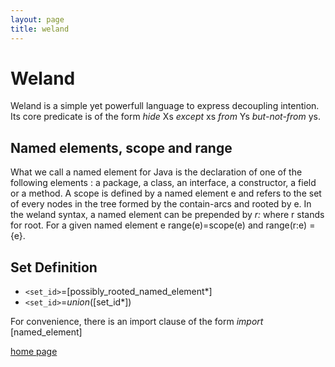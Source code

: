 ```yaml
---
layout: page
title: weland
---
```

# Weland

Weland is a simple yet powerfull language to express decoupling intention. Its core predicate is of the form *hide* Xs *except* xs *from* Ys *but-not-from* ys.

## Named elements, scope and range

What we call a named element for Java is the declaration of one of the following elements : a package, a class, an interface, a constructor, a field or a method. A scope is defined by a named element e and refers to the set of every nodes in the tree formed by the contain-arcs and rooted by e. In the weland syntax, a named element can be prepended by *r:* where r stands for root. For a given named element e range(e)=scope(e) and range(r:e) = {e}.

## Set Definition

* `<set_id>`=[possibly_rooted_named_element*]
* `<set_id>`=*union*([set_id*])

For convenience, there is an import clause of the form
*import* [named_element]

[home page](index.md)
